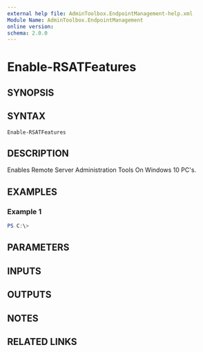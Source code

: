 ```yaml
---
external help file: AdminToolbox.EndpointManagement-help.xml
Module Name: AdminToolbox.EndpointManagement
online version:
schema: 2.0.0
---
```


# Enable-RSATFeatures

## SYNOPSIS

## SYNTAX

```
Enable-RSATFeatures
```

## DESCRIPTION
Enables Remote Server Administration Tools On Windows 10 PC's.

## EXAMPLES

### Example 1
```powershell
PS C:\> 
```



## PARAMETERS

## INPUTS

## OUTPUTS

## NOTES

## RELATED LINKS
